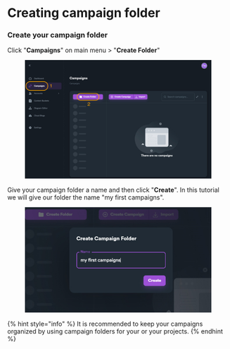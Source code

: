 # Creating campaign folder

### Create your campaign folder

Click "**Campaigns**" on main menu > "**Create Folder**"

<figure><img src="../../../.gitbook/assets/tutorial - create campaign folder.jpg" alt=""><figcaption></figcaption></figure>

Give your campaign folder a name and then click "**Create**". In this tutorial we will give our folder the name "my first campaigns".

<figure><img src="../../../.gitbook/assets/tutorial - campaign folder name.jpg" alt=""><figcaption></figcaption></figure>

{% hint style="info" %}
It is recommended to keep your campaigns organized by using campaign folders for your or your projects.
{% endhint %}
